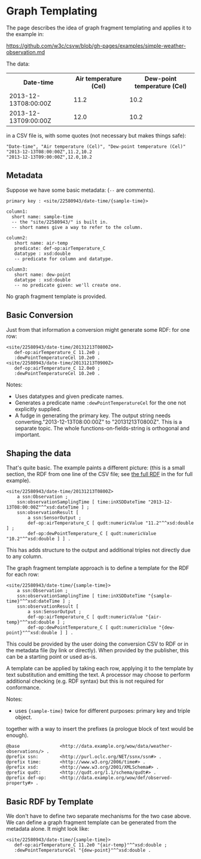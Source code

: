 # Graph Templating


The page describes the idea of graph fragment templating and applies it to the example in:

https://github.com/w3c/csvw/blob/gh-pages/examples/simple-weather-observation.md

The data:
<table>
  <tr><th>Date-time</th><th>Air temperature (Cel)</th><th>Dew-point temperature (Cel)</th></tr>
  <tr><td>2013-12-13T08:00:00Z</td><td>11.2</td><td>10.2</td></tr>                
  <tr><td>2013-12-13T09:00:00Z</td><td>12.0</td><td>10.2</td></tr>
</table>

in a CSV file is, with some quotes (not necessary but makes things safe):

    "Date-time", "Air temperature (Cel)", "Dew-point temperature (Cel)" 
    "2013-12-13T08:00:00Z",11.2,10.2
    "2013-12-13T09:00:00Z",12.0,10.2
 
## Metadata

Suppose we have some basic metadata: (`--` are comments).

    primary key : <site/22580943/date-time/{sample-time}>

    column1: 
      short name: sample-time
      -- the "site/22580943/" is built in.
      -- short names give a way to refer to the column.

    column2:
       short name: air-temp
       predicate: def-op:airTemperature_C
       datatype : xsd:double
       -- predicate for column and datatype.

    column3:
       short name: dew-point
       datatype : xsd:double
       -- no predicate given: we'll create one.

No graph fragment template is provided.

## Basic Conversion

Just from that information a conversion might generate some RDF: for one row:

    <site/22580943/date-time/20131213T0800Z>
       def-op:airTemperature_C 11.2e0 ;
       :dewPointTemperatureCel 10.2e0 .
    <site/22580943/date-time/20131213T0900Z>
       def-op:airTemperature_C 12.0e0 ;
       :dewPointTemperatureCel 10.2e0 .

Notes:
* Uses datatypes and given predicate names.
* Generates a predicate name `:dewPointTemperatureCel` for the one not explicitly supplied.
* A fudge in generating the primary key.  The output string needs converting."2013-12-13T08:00:00Z" to "20131213T0800Z".  This is a separate topic.  The whole functions-on-fields-string is orthogonal and important.

## Shaping the data

That's quite basic. The example paints a different picture:
(this is a small section, the RDF from one line of the CSV file; see 
[the full RDF](https://github.com/w3c/csvw/blob/gh-pages/examples/simple-weather-observation.md#rdf-encodinglink)
in the for full example).

    <site/22580943/date-time/20131213T0800Z>
        a ssn:Observation ;
        ssn:observationSamplingTime [ time:inXSDDateTime "2013-12-13T08:00:00Z"^^xsd:dateTime ] ;
        ssn:observationResult [
            a ssn:SensorOutput ;
            def-op:airTemperature_C [ qudt:numericValue "11.2"^^xsd:double ] ;
            def-op:dewPointTemperature_C [ qudt:numericValue "10.2"^^xsd:double ] ] .


This has adds structure to the output and additional triples not directly due to any column.

The graph fragment template approach is to define a template for the RDF for each row:

    <site/22580943/date-time/{sample-time}>
        a ssn:Observation ;
        ssn:observationSamplingTime [ time:inXSDDateTime "{sample-time}"^^xsd:dateTime ] ;
        ssn:observationResult [
            a ssn:SensorOutput ;
            def-op:airTemperature_C [ qudt:numericValue "{air-temp}"^^xsd:double ] ;
            def-op:dewPointTemperature_C [ qudt:numericValue "{dew-point}"^^xsd:double ] ] .

This could be provided by the user doing the conversion CSV to RDF or in
the metadata file (by link or directly). When provided by the publisher,
this can be a starting point or used as-is.

A template can be applied by taking each row, applying it to the template by text substitution
and emitting the text. A processor may choose to perform additional checking (e.g. RDF syntax)
but this is not required for conformance.

Notes:
* uses `{sample-time}` twice for different purposes: primary key and triple object.

together with a way to insert the prefixes (a prologue block of text would be enough).

    @base               <http://data.example.org/wow/data/weather-observations/> .
    @prefix ssn:        <http://purl.oclc.org/NET/ssnx/ssn#> .
    @prefix time:       <http://www.w3.org/2006/time#> .
    @prefix xsd:        <http://www.w3.org/2001/XMLSchema#> . 
    @prefix qudt:       <http://qudt.org/1.1/schema/qudt#> .
    @prefix def-op:     <http://data.example.org/wow/def/observed-property#> .

## Basic RDF by Template

We don't have to define two separate mechanisms for the two case above.  We can define
a graph fragment template can be generated from the metadata alone.  It might look like:

    <site/22580943/date-time/{sample-time}>
       def-op:airTemperature_C 11.2e0 "{air-temp}"^^xsd:double ;
       :dewPointTemperatureCel "{dew-point}"^^xsd:double .
